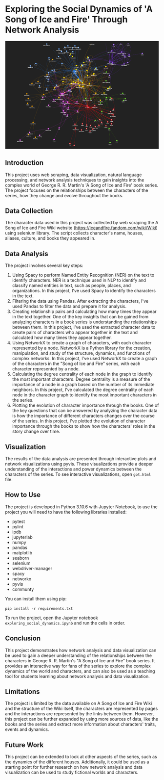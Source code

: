 # Exploring the Social Dynamics of 'A Song of Ice and Fire' Through Network Analysis

![network](characters_community.png)

## Introduction

This project uses web scraping, data visualization, natural language processing, and network analysis techniques to gain insights into the complex world of George R. R. Martin's 'A Song of Ice and Fire' book series. The project focuses on the relationships between the characters of the series, how they change and evolve throughout the books.

## Data Collection

The character data used in this project was collected by web scraping the A Song of Ice and Fire Wiki website (https://iceandfire.fandom.com/wiki/Wiki) using selenium library. The script collects character's name, houses, aliases, culture, and books they appeared in.

## Data Analysis

The project involves several key steps:

1. Using Spacy to perform Named Entity Recognition (NER) on the text to identify characters. NER is a technique used in NLP to identify and classify named entities in text, such as people, places, and organizations. In this project, I've used Spacy to identify the characters in the text.
3. Filtering the data using Pandas. After extracting the characters, I've used Pandas to filter the data and prepare it for analysis.
4. Creating relationship pairs and calculating how many times they appear in the text together. One of the key insights that can be gained from analyzing characters in a book series is understanding the relationships between them. In this project, I've used the extracted character data to create pairs of characters who appear together in the text and calculated how many times they appear together.
5. Using NetworkX to create a graph of characters, with each character represented by a node. NetworkX is a Python library for the creation, manipulation, and study of the structure, dynamics, and functions of complex networks. In this project, I've used NetworkX to create a graph of the characters in the "Song of Ice and Fire" series, with each character represented by a node.
6. Calculating the degree centrality of each node in the graph to identify the most important characters. Degree centrality is a measure of the importance of a node in a graph based on the number of its immediate neighbors. In this project, I've calculated the degree centrality of each node in the character graph to identify the most important characters in the series.
7. Plotting the evolution of character importance through the books. One of the key questions that can be answered by analyzing the character data is how the importance of different characters changes over the course of the series. In this project, I've plotted the evolution of character importance through the books to show how the characters' roles in the story change over time.

## Visualization

The results of the data analysis are presented through interactive plots and network visualizations using pyvis. These visualizations provide a deeper understanding of the interactions and power dynamics between the characters of the series. To see interactive visualizations,  open `got.html` file. 

## How to Use

The project is developed in Python 3.10.6 with Jupyter Notebook, to use the project you will need to have the following libraries installed:

* pytest
* pylint
* ipdb
* jupyterlab
* numpy
* pandas
* matplotlib
* seaborn
* selenium
* webdriver-manager
* spacy
* networkx
* pyvis
* communty

You can install them using pip:

```pip install -r requirements.txt```

To run the project, open the Jupyter notebook `exploring_social_dynamics.ipynb` and run the cells in order.

## Conclusion

This project demonstrates how network analysis and data visualization can be used to gain a deeper understanding of the relationships between the characters in George R. R. Martin's "A Song of Ice and Fire" book series. It provides an interactive way for fans of the series to explore the complex dynamics of the world and characters, and can also be used as a teaching tool for students learning about network analysis and data visualization.

## Limitations

The project is limited by the data available on A Song of Ice and Fire Wiki and the structure of the Wiki itself, the characters are represented by pages and the interactions are represented by the links between them. However, this project can be further expanded by using more sources of data, like the books and the series and extract more information about characters' traits, events and dynamics.

## Future Work

This project can be extended to look at other aspects of the series, such as the dynamics of the different houses. Additionally, it could be used as a starting point for further research on how network analysis and data visualization can be used to study fictional worlds and characters.

